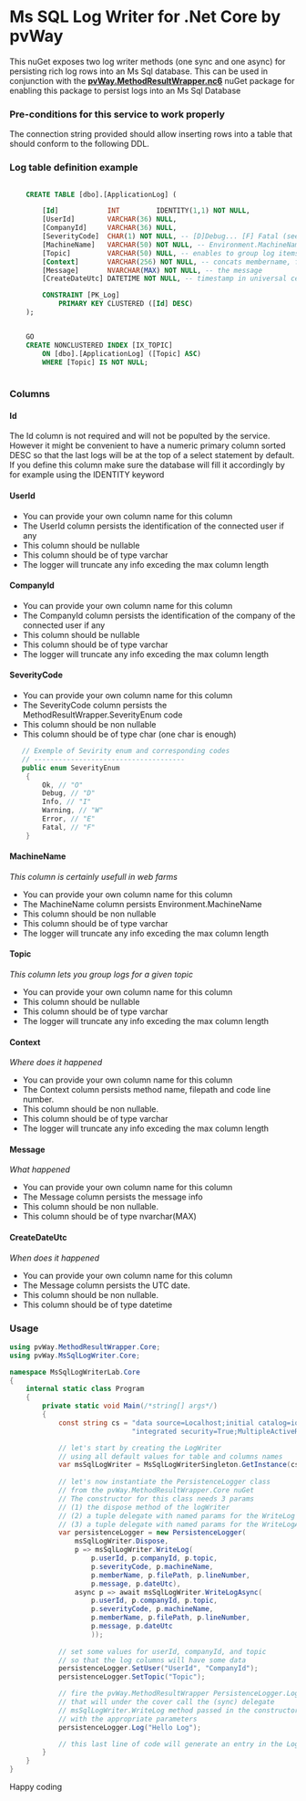 # Ms SQL Log Writer for .Net Core by pvWay

This nuGet exposes two log writer methods (one sync and one async) for persisting rich log rows into an Ms Sql database. 
This can be used in conjunction with the **[pvWay.MethodResultWrapper.nc6](https://www.nuget.org/packages/MethodResultWrapper.nc6/)** nuGet package for enabling this package to persist
logs into an Ms Sql Database


### Pre-conditions for this service to work properly

The connection string provided should allow inserting rows
into a table that should conform to the following DDL.

### Log table definition example
``` sql

    CREATE TABLE [dbo].[ApplicationLog] (

	    [Id]			INT			IDENTITY(1,1) NOT NULL,
	    [UserId]		VARCHAR(36) NULL,
        [CompanyId]		VARCHAR(36) NULL, 
	    [SeverityCode]	CHAR(1) NOT NULL, -- [D]Debug... [F] Fatal (see SeverityEnum)
	    [MachineName]	VARCHAR(50) NOT NULL, -- Environment.MachineName
	    [Topic]			VARCHAR(50) NULL, -- enables to group log items for a given Topic
	    [Context]		VARCHAR(256) NOT NULL, -- concats membername, filepath, line number...
	    [Message]		NVARCHAR(MAX) NOT NULL, -- the message
	    [CreateDateUtc] DATETIME NOT NULL, -- timestamp in universal central time

	    CONSTRAINT [PK_Log] 
		    PRIMARY KEY CLUSTERED ([Id] DESC)
    );


    GO
    CREATE NONCLUSTERED INDEX [IX_TOPIC]
	    ON [dbo].[ApplicationLog] ([Topic] ASC)
        WHERE [Topic] IS NOT NULL;
    
```
### Columns
 
#### Id

The Id column is not required and will not be populted by the service. 
However it might be convenient to have a numeric primary column sorted DESC so that the last logs will be at the top of a select statement by default.
If you define this column make sure the database will fill it accordingly by for example using the IDENTITY keyword

#### UserId

* You can provide your own column name for this column
* The UserId column persists the identification of the connected user if any
* This column should be nullable
* This column should be of type varchar
* The logger will truncate any info exceding the max column length

#### CompanyId

* You can provide your own column name for this column
* The CompanyId column persists the identification of the company of the connected user if any
* This column should be nullable
* This column should be of type varchar
* The logger will truncate any info exceding the max column length

#### SeverityCode

* You can provide your own column name for this column
* The SeverityCode column persists the MethodResultWrapper.SeverityEnum code
* This column should be non nullable
* This column should be of type char (one char is enough)

``` csharp
   // Exemple of Sevirity enum and corresponding codes
   // -------------------------------------
   public enum SeverityEnum
    {
        Ok, // "O"
        Debug, // "D"
        Info, // "I"
        Warning, // "W"
        Error, // "E"
        Fatal, // "F"
    }
```

#### MachineName

*This column is certainly usefull in web farms*

* You can provide your own column name for this column
* The MachineName column persists Environment.MachineName
* This column should be non nullable
* This column should be of type varchar
* The logger will truncate any info exceding the max column length

#### Topic

*This column lets you group logs for a given topic*

* You can provide your own column name for this column
* This column should be nullable
* This column should be of type varchar
* The logger will truncate any info exceding the max column length

#### Context

*Where does it happened*

* You can provide your own column name for this column
* The Context column persists method name, filepath and code line number.
* This column should be non nullable.
* This column should be of type varchar
* The logger will truncate any info exceding the max column length
 
#### Message

*What happened*

* You can provide your own column name for this column
* The Message column persists the message info
* This column should be non nullable.
* This column should be of type nvarchar(MAX)

#### CreateDateUtc

*When does it happened*

* You can provide your own column name for this column
* The Message column persists the UTC date.
* This column should be non nullable.
* This column should be of type datetime

### Usage

```csharp
using pvWay.MethodResultWrapper.Core;
using pvWay.MsSqlLogWriter.Core;

namespace MsSqlLogWriterLab.Core
{
    internal static class Program
    {
        private static void Main(/*string[] args*/)
        {
            const string cs = "data source=Localhost;initial catalog=iota700_dev;" +
                              "integrated security=True;MultipleActiveResultSets=True;";

            // let's start by creating the LogWriter
            // using all default values for table and columns names
            var msSqlLogWriter = MsSqlLogWriterSingleton.GetInstance(cs);
            
            // let's now instantiate the PersistenceLogger class
            // from the pvWay.MethodResultWrapper.Core nuGet
            // The constructor for this class needs 3 params
            // (1) the dispose method of the logWriter
            // (2) a tuple delegate with named params for the WriteLog method
            // (3) a tuple delegate with named params for the WriteLogAsync method
            var persistenceLogger = new PersistenceLogger(
                msSqlLogWriter.Dispose,
                p => msSqlLogWriter.WriteLog(
                    p.userId, p.companyId, p.topic,
                    p.severityCode, p.machineName,
                    p.memberName, p.filePath, p.lineNumber,
                    p.message, p.dateUtc),
                async p => await msSqlLogWriter.WriteLogAsync(
                    p.userId, p.companyId, p.topic,
                    p.severityCode, p.machineName,
                    p.memberName, p.filePath, p.lineNumber,
                    p.message, p.dateUtc
                    ));
            
            // set some values for userId, companyId, and topic
            // so that the log columns will have some data
            persistenceLogger.SetUser("UserId", "CompanyId");
            persistenceLogger.SetTopic("Topic");

            // fire the pvWay.MethodResultWrapper PersistenceLogger.Log method
            // that will under the cover call the (sync) delegate
            // msSqlLogWriter.WriteLog method passed in the constructor
            // with the appropriate parameters
            persistenceLogger.Log("Hello Log");

            // this last line of code will generate an entry in the Log table
        }
    }
}

```
Happy coding
